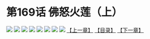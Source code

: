 # 第169话 佛怒火莲（上）
![](https://mhpic.xiaomingtaiji.net/comic/D/斗破苍穹拆分版/169话/1.jpg-zymk.middle.webp)
![](https://mhpic.xiaomingtaiji.net/comic/D/斗破苍穹拆分版/169话/2.jpg-zymk.middle.webp)
![](https://mhpic.xiaomingtaiji.net/comic/D/斗破苍穹拆分版/169话/3.jpg-zymk.middle.webp)
![](https://mhpic.xiaomingtaiji.net/comic/D/斗破苍穹拆分版/169话/4.jpg-zymk.middle.webp)
![](https://mhpic.xiaomingtaiji.net/comic/D/斗破苍穹拆分版/169话/5.jpg-zymk.middle.webp)
![](https://mhpic.xiaomingtaiji.net/comic/D/斗破苍穹拆分版/169话/6.jpg-zymk.middle.webp)
![](https://mhpic.xiaomingtaiji.net/comic/D/斗破苍穹拆分版/169话/7.jpg-zymk.middle.webp)
![](https://mhpic.xiaomingtaiji.net/comic/D/斗破苍穹拆分版/169话/8.jpg-zymk.middle.webp)
[【上一章】](./168.md)
[【目录】](./README.md)
[【下一章】](./170.md)
